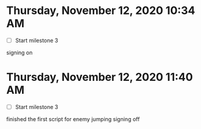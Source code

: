 # Thursday, November 12, 2020 10:34 AM
- [ ] Start milestone 3

signing on

# Thursday, November 12, 2020 11:40 AM
- [ ] Start milestone 3

finished the first script for enemy jumping
signing off